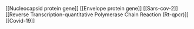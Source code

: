 [[Nucleocapsid protein gene]]
[[Envelope protein gene]]
[[Sars-cov-2]]
[[Reverse Transcription-quantitative Polymerase Chain Reaction (Rt-qpcr)]]
[[Covid-19]]

